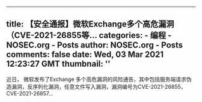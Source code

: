 
---
title: 【安全通报】微软Exchange多个高危漏洞（CVE-2021-26855等...
categories: 
    - 编程
    - NOSEC.org - Posts
author: NOSEC.org - Posts
comments: false
date: Wed, 03 Mar 2021 12:23:27 GMT
thumbnail: ''
---

<div>   
近日， 微软发布了Exchange 多个高危漏洞的风险通告，其中包括服务端请求伪造漏洞，反序列化漏洞，任意文件写入漏洞，漏洞编号为CVE-2021-26855，CVE-2021-26857...  
</div>
            
